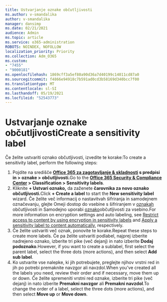 ```yaml
---
title: Ustvarjanje oznake občutljivosti
ms.author: v-smandalika
author: v-smandalika
manager: dansimp
ms.date: 02/21/2021
audience: Admin
ms.topic: article
ms.service: o365-administration
ROBOTS: NOINDEX, NOFOLLOW
localization_priority: Priority
ms.collection: Adm_O365
ms.custom:
- "7455"
- "9000181"
ms.openlocfilehash: 1869cff3a5ef80a90d36a7d40199c14011cd87a0
ms.sourcegitcommit: f4866e94918c7b591ad0cd3b58169d340bcc7f00
ms.translationtype: MT
ms.contentlocale: sl-SI
ms.lasthandoff: 05/19/2021
ms.locfileid: "52543773"
---
```

# <a name="create-a-sensitivity-label"></a><span data-ttu-id="39d98-102">Ustvarjanje oznake občutljivosti</span><span class="sxs-lookup"><span data-stu-id="39d98-102">Create a sensitivity label</span></span>

<span data-ttu-id="39d98-103">Če želite ustvariti oznako občutljivosti, izvedite te korake:</span><span class="sxs-lookup"><span data-stu-id="39d98-103">To create a sensitivity label, perform the following steps:</span></span>

1. <span data-ttu-id="39d98-104">Pojdite na središče **[Office 365 za zagotavljanje & skladnosti](https://sip.protection.office.com/) s predpisi in > oznake > občutljivosti.**</span><span class="sxs-lookup"><span data-stu-id="39d98-104">Go to the **[Office 365 Security & Compliance Center](https://sip.protection.office.com/) > Classification > Sensitivity labels**.</span></span>
2. <span data-ttu-id="39d98-105">Kliknite **+ Ustvari oznako,** da zaženete **čarovnika za novo oznako občutljivosti.**</span><span class="sxs-lookup"><span data-stu-id="39d98-105">Click **+ Create a label** to start the **New sensitivity label** wizard.</span></span> <span data-ttu-id="39d98-106">Če želite več informacij o nastavitvah šifriranja in samodejnem označevanju, glejte Omeji dostop do vsebine s šifriranjem v [oznakah](/microsoft-365/compliance/encryption-sensitivity-labels) občutljivosti in Samodejno uporabi [oznako](/microsoft-365/compliance/apply-sensitivity-label-automatically)občutljivosti za vsebino.</span><span class="sxs-lookup"><span data-stu-id="39d98-106">For more information on encryption settings and auto labeling, see [Restrict access to content by using encryption in sensitivity labels](/microsoft-365/compliance/encryption-sensitivity-labels) and [Apply a sensitivity label to content automatically](/microsoft-365/compliance/apply-sensitivity-label-automatically), respectively.</span></span>
3. <span data-ttu-id="39d98-107">Če želite ustvariti več oznak, ponovite te korake.</span><span class="sxs-lookup"><span data-stu-id="39d98-107">Repeat these steps to create more labels.</span></span> <span data-ttu-id="39d98-108">Če pa želite ustvariti podlabel, najprej izberite nadrejeno oznako, izberite tri pike (več dejanj) in nato izberite **Dodaj podoznako**.</span><span class="sxs-lookup"><span data-stu-id="39d98-108">However, if you want to create a sublabel, first select the parent label, select the three dots (more actions), and then select **Add sub label**.</span></span>
4. <span data-ttu-id="39d98-109">Ko ustvarite vse nalepke, ki jih potrebujete, preglejte njihov vrstni red in jih po potrebi premaknite navzgor ali navzdol.</span><span class="sxs-lookup"><span data-stu-id="39d98-109">When you've created all the labels you need, review their order and if necessary, move them up or down.</span></span> <span data-ttu-id="39d98-110">Če želite spremeniti vrstni red oznake, izberite tri pike (več dejanj) in nato izberite **Premakni navzgor** ali **Premakni navzdol**.</span><span class="sxs-lookup"><span data-stu-id="39d98-110">To change the order of a label, select the three dots (more actions), and then select **Move up** or **Move down**.</span></span> 
